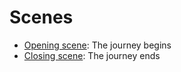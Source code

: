 # Scenes

- [Opening scene](scenes/scene_opening): The journey begins
- [Closing scene](scene/scene_closing): The journey ends
